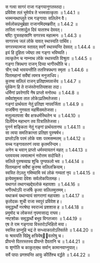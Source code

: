 

  
स गत्वा सागरं राजा गङ्गयानुगतस्तदा।  
प्रविवेश तलं भूमेर्यत्र ते भस्मसात्कृताः ॥ 1.44.1 ॥   
भस्मन्यथाप्लुते राम गङ्गायाः सलिलेन वै।  
सर्वलोकप्रभुर्ब्रह्मा राजानमिदमब्रवीत् ॥ 1.44.2 ॥   
तारिता नरशार्दूल दिवं याताश्च देववत्।  
षष्टिः पुत्रसहस्राणि सगरस्य महात्मनः ॥ 1.44.3 ॥   
सागरस्य जलं लोके यावत् स्थास्यति पार्थिव।  
सगरस्यात्मजा स्तावत् स्वर्गे स्थास्यन्ति देववत् ॥ 1.44.4 ॥   
इयं हि दुहिता ज्येष्ठा तव गङ्गा भविष्यति।  
त्वत्कृतेन च नाम्नाथ लोके स्थास्यति विश्रुता ॥ 1.44.5 ॥   
गङ्गा त्रिपथगा राजन् दिव्या भागीरथीति च।  
त्रीन् पथो भावयन्तीति ततस्त्रिपथगा स्मृता ॥ 1.44.6 ॥   
पितामहानां सर्वेषां त्वमत्र मनुजाधिप।  
कुरुष्व सलिलं राजन् प्रतिज्ञामपवर्जय ॥ 1.44.7 ॥   
पूर्वकेण हि ते राजंस्तेनातियशसा तदा।  
धर्मिणां प्रवरेणापि नैष प्राप्तो मनोरथः ॥ 1.44.8 ॥   
तथैवांशुमता तात लोकेऽप्रतिमतेजसा।  
गङ्गां प्रार्थयता नेतुं प्रतिज्ञा नापवर्जिता ॥ 1.44.9 ॥   
राजर्षिणा गुणवता महर्षिसमतेजसा।  
मत्तुल्यतपसा चैव क्षत्रधर्मस्थितेन च ॥ 1.44.10 ॥   
दिलीपेन महाभाग तव पित्रातितेजसा।  
पुनर्न शङ्किता नेतुं गङ्गां प्रार्थयतानघ ॥ 1.44.11 ॥   
सा त्वया समतिक्रान्ता प्रतिज्ञा पुरुषर्षभ।  
प्राप्तोऽसि परमं लोके यशः परमसम्मतम् ॥ 1.44.12 ॥   
यच्च गङ्गावतरणं त्वया कृतमरिन्दम।  
अनेन च भवान् प्राप्तो धर्मस्यायतनं महत् ॥ 1.44.13 ॥   
प्लावयस्व त्वमात्मानं नरोत्तम सदोचिते।  
सलिले पुरुषव्याघ्र शुचिः पुण्यफलो भव ॥ 1.44.14 ॥   
पितामहानां सर्वेषां कुरुष्व सलिलक्रियाम्।  
स्वस्ति तेऽस्तु गमिष्यामि स्वं लोकं गम्यतां नृप ॥ 1.44.15 ॥   
इत्येवमुक्त्वा देवेशः सर्वलोकपितामहः।  
यथागतं तथागच्छद्देवलोकं महायशाः ॥ 1.44.16 ॥   
भगीरथोऽपि राजर्षिः कृत्वा सलिलमुत्तमम्।  
यथाक्रमं यथान्यायं सागराणां महायशाः ॥ 1.44.17 ॥   
कृतोदकः शुची राजा स्वपुरं प्रविवेश ह।  
समृद्धार्थो नरश्रेष्ठ स्वराज्यं प्रशशास ह ॥ 1.44.18 ॥   
प्रमुमोद च लोकस्तं नृपमासाद्य राघव।  
नष्टशोकः समृद्धार्थो बभूव विगतज्वरः ॥ 1.44.19 ॥   
एष ते राम गङ्गाया विस्तरोऽभिहितो मया।  
स्वस्ति प्राप्नुहि भद्रं ते सन्ध्याकालोऽतिवर्तते ॥ 1.44.20 ॥   
यः श्रावयति विप्रेषु क्षत्रियेष्िवतरेषु च।  
प्रीयन्ते पितरस्तस्य प्रीयन्ते दैवतानि च ॥ 1.44.21 ॥   
यः शृणोति च काकुत्स्थ सर्वान् कामानवाप्नुयात्।  
सर्वे पापाः प्रणश्यन्ति आयुः कीर्तिश्च वर्द्धते ॥ 1.44.22 ॥   
